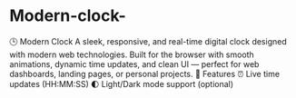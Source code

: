 # Modern-clock-
🕒 Modern Clock  A sleek, responsive, and real-time digital clock designed with modern web technologies. Built for the browser with smooth animations, dynamic time updates, and clean UI — perfect for web dashboards, landing pages, or personal projects.  🚀 Features  ⏰ Live time updates (HH:MM:SS)  🌓 Light/Dark mode support (optional) 

